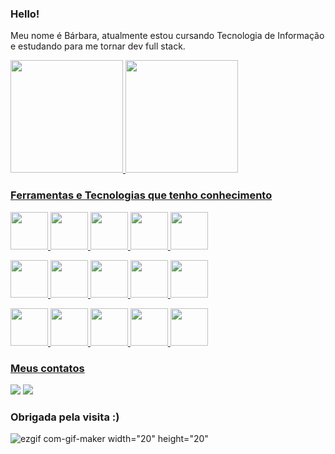 ### Hello! 
Meu nome é Bárbara, atualmente estou cursando Tecnologia de Informação e estudando para me tornar dev full stack.

<a href="https://github.com/barbara-teresa-toledo">
<img height="180em" src="https://github-readme-stats.vercel.app/api/top-langs/?username=barbara-teresa-toledo&layout=compact&langs_count=7&theme=panda"/>
<img height="180em" src="https://github-readme-stats.vercel.app/api?username=barbara-teresa-toledo&show_icons=true&theme=panda&include_all_commits=true&count_private=true"/>

### Ferramentas e Tecnologias que tenho conhecimento
<img src="https://cdn.jsdelivr.net/gh/devicons/devicon/icons/html5/html5-original.svg" width="60" height="60" /> <img src="https://cdn.jsdelivr.net/gh/devicons/devicon/icons/css3/css3-original.svg" width="60" height="60" /> <img src="https://cdn.jsdelivr.net/gh/devicons/devicon/icons/javascript/javascript-original.svg" width="60" height="60"/> <img src="https://cdn.jsdelivr.net/gh/devicons/devicon/icons/typescript/typescript-plain.svg" width="60" height="60"/> <img src="https://cdn.jsdelivr.net/gh/devicons/devicon/icons/php/php-original.svg" width="60" height="60" /> 
  
<img src="https://cdn.jsdelivr.net/gh/devicons/devicon/icons/laravel/laravel-plain-wordmark.svg" width="60" height="60" /> <img src="https://cdn.jsdelivr.net/gh/devicons/devicon/icons/nodejs/nodejs-original.svg" width="60" height="60" /> <img src="https://cdn.jsdelivr.net/gh/devicons/devicon/icons/nestjs/nestjs-plain.svg" width="60" height="60" /> <img src="https://cdn.jsdelivr.net/gh/devicons/devicon/icons/vuejs/vuejs-original.svg" width="60" height="60"/> <img src="https://cdn.jsdelivr.net/gh/devicons/devicon/icons/react/react-original.svg" width="60" height="60" />

<img src="https://cdn.jsdelivr.net/gh/devicons/devicon/icons/jquery/jquery-plain-wordmark.svg" width="60" height="60"/> <img src="https://cdn.jsdelivr.net/gh/devicons/devicon/icons/tailwindcss/tailwindcss-plain.svg" width="60" height="60"/> <img src="https://cdn.jsdelivr.net/gh/devicons/devicon/icons/bootstrap/bootstrap-original.svg" width="60" height="60" /> <img src="https://cdn.jsdelivr.net/gh/devicons/devicon/icons/figma/figma-original.svg" width="60" height="60"/> <img src="https://cdn.jsdelivr.net/gh/devicons/devicon/icons/canva/canva-original.svg" width="60" height="60"/> 

          
### Meus contatos
<a href="https://www.linkedin.com/in/barbara-teresa-toledo" target="_blank"><img src="https://img.shields.io/badge/-LinkedIn-%230077B5?style=for-the-badge&logo=linkedin&logoColor=white" target="_blank"></a> <a href = "mailto:barbara-teresa@outlook.com"><img src="https://img.shields.io/badge/Email-D14836?style=for-the-badge&logo=gmail&logoColor=white" target="_blank"></a>
          
### Obrigada pela visita :)

![ezgif com-gif-maker  width="20" height="20"](https://user-images.githubusercontent.com/97132820/171661926-392d6df1-2bf6-4836-8abf-218a75fa8578.gif)
          
          
<!---
barbara-teresa-toledo/barbara-teresa-toledo is a ✨ special ✨ repository because its `README.md` (this file) appears on your GitHub profile.
You can click the Preview link to take a look at your changes.
--->
